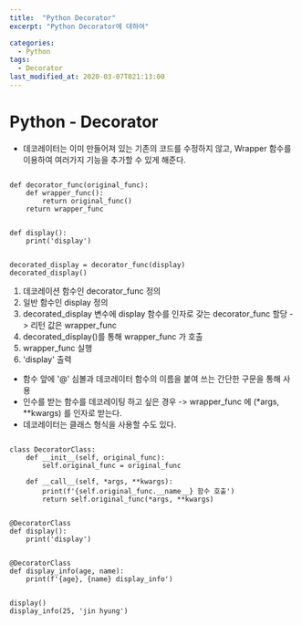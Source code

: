 ```yaml
---
title:  "Python Decorator"
excerpt: "Python Decorator에 대하여"

categories:
  - Python
tags:
  - Decorator
last_modified_at: 2020-03-07T021:13:00
---
```


# Python - Decorator

* 데코레이터는 이미 만들어져 있는 기존의 코드를 수정하지 않고, Wrapper 함수를 이용하여 여러가지 기능을 추가할 수 있게 해준다.

```

def decorator_func(original_func):
    def wrapper_func():
        return original_func()
    return wrapper_func


def display():
    print('display')


decorated_display = decorator_func(display)
decorated_display()

```

1. 데코레이션 함수인 decorator_func 정의
2. 일반 함수인 display 정의
3. decorated_display 변수에 display 함수를 인자로 갖는 decorator_func 할당
 -> 리턴 값은 wrapper_func 
4. decorated_display()를 통해 wrapper_func 가 호출
5. wrapper_func 실행
6. 'display' 출력

* 함수 앞에 '@' 심볼과 데코레이터 함수의 이름을 붙여 쓰는 간단한 구문을 통해 사용
* 인수를 받는 함수를 데코레이팅 하고 싶은 경우
 -> wrapper_func 에 (*args, **kwargs) 를 인자로 받는다.
* 데코레이터는 클래스 형식을 사용할 수도 있다.

```

class DecoratorClass:
    def __init__(self, original_func):
        self.original_func = original_func

    def __call__(self, *args, **kwargs):
        print(f'{self.original_func.__name__} 함수 호출')
        return self.original_func(*args, **kwargs)


@DecoratorClass
def display():
    print('display')


@DecoratorClass
def display_info(age, name):
    print(f'{age}, {name} display_info')


display()
display_info(25, 'jin hyung')

``` 
